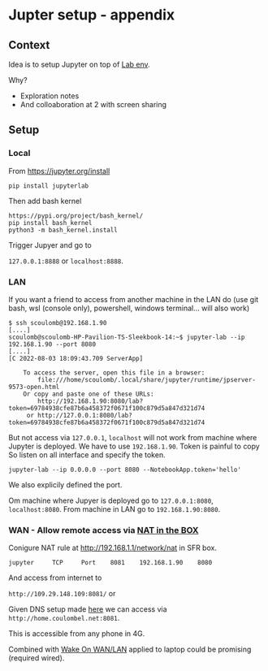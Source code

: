 # Jupter setup - appendix

## Context

Idea is to setup Jupyter on top of [Lab env](../lab-env/README.md).

Why?
- Exploration notes
- And colloaboration at 2 with screen sharing 

<!-- alternative to use MS teams in web-->

## Setup

### Local

From https://jupyter.org/install

````
pip install jupyterlab
````

Then add bash kernel 

````
https://pypi.org/project/bash_kernel/
pip install bash_kernel
python3 -m bash_kernel.install
````


Trigger Jupyer and go to 

`127.0.0.1:8888` or `localhost:8888`.

### LAN

If you want a friend to access from another machine in the LAN do (use git bash, wsl (console only), powershell, windows terminal... will also work)

<!-- disable any VPN -->

````
$ ssh scoulomb@192.168.1.90
[....]
scoulomb@scoulomb-HP-Pavilion-TS-Sleekbook-14:~$ jupyter-lab --ip 192.168.1.90 --port 8080
[....]
[C 2022-08-03 18:09:43.709 ServerApp]

    To access the server, open this file in a browser:
        file:///home/scoulomb/.local/share/jupyter/runtime/jpserver-9573-open.html
    Or copy and paste one of these URLs:
        http://192.168.1.90:8080/lab?token=69784938cfe87b6a458372f0671f100c879d5a847d321d74
     or http://127.0.0.1:8080/lab?token=69784938cfe87b6a458372f0671f100c879d5a847d321d74
````


But not access via `127.0.0.1`, `localhost` will not work from machine where Jupyter is deployed. We have to use `192.168.1.90`. Token is painful to copy
So listen on all interface and specify the token.

````
jupyter-lab --ip 0.0.0.0 --port 8080 --NotebookApp.token='hello'
````

We also explicily defined the port.

Om machine where Jupyer is deployed go to  `127.0.0.1:8080`, `localhost:8080`.
From machine in LAN go to `192.168.1.90:8080`.


### WAN - Allow remote access via [NAT in the BOX](https://github.com/scoulomb/docker-under-the-hood/blob/main/NAT.md)
<!-- bit of inception here ;) -->

Conigure NAT rule at http://192.168.1.1/network/nat in SFR box.
````
jupyter 	TCP 	Port 	8081 	192.168.1.90 	8080
````    

<!-- a port > 10000 can be blocked by browser -->

And access from internet to 

`http://109.29.148.109:8081/` or 

Given DNS setup made [here](../lab-env/README.md#dyndns) we can access via `http://home.coulombel.net:8081`.


This is accessible from any phone in 4G.
<!-- and corp laptop on VPN (unlike private IP) -->

Combined with [Wake On WAN/LAN](../NAS-setup/Wake-On-LAN.md) applied to laptop could be promising (required wired).

<!--J: note we could dockerize Jupyter (but linux bash is the one from container), setup oc client to have a cool way to access openshift client
We could deploy this container inside the PAAS and OC client car target control plane from inside the PaaS in some cases
This would avoid going through jumpsrv, and requires container to access  DNS of the PAAS (corp DNS in resolv.conf)  -->

